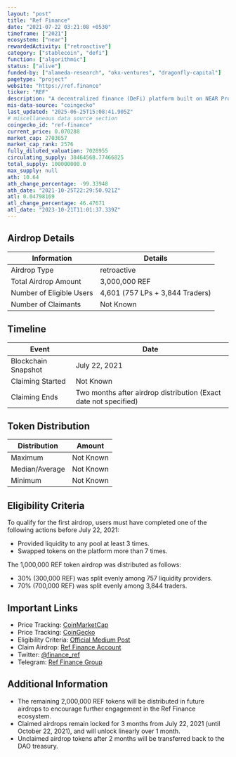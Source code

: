 ```yaml
---
layout: "post"
title: "Ref Finance"
date: "2021-07-22 03:21:08 +0530"
timeframe: ["2021"]
ecosystem: ["near"]
rewardedActivity: ["retroactive"]
category: ["stablecoin", "defi"]
function: ["algorithmic"]
status: ["alive"]
funded-by: ["alameda-research", "okx-ventures", "dragonfly-capital"]
pagetype: "project"
website: "https://ref.finance"
ticker: "REF"
description: "A decentralized finance (DeFi) platform built on NEAR Protocol, offering liquidity provision, swaps, and yield farming."
mis-data-source: "coingecko"
last_updated: "2025-06-25T15:08:41.905Z"
# miscellaneous data source section
coingecko_id: "ref-finance"
current_price: 0.070288
market_cap: 2703657
market_cap_rank: 2576
fully_diluted_valuation: 7028955
circulating_supply: 38464568.77466825
total_supply: 100000000.0
max_supply: null
ath: 10.64
ath_change_percentage: -99.33948
ath_date: "2021-10-25T22:29:50.921Z"
atl: 0.04798169
atl_change_percentage: 46.47671
atl_date: "2023-10-21T11:01:37.339Z"
---
```


## Airdrop Details

| Information              | Details                         |
| ------------------------ | ------------------------------- |
| Airdrop Type             | retroactive                     |
| Total Airdrop Amount     | 3,000,000 REF                   |
| Number of Eligible Users | 4,601 (757 LPs + 3,844 Traders) |
| Number of Claimants      | Not Known                       |

## Timeline

| Event               | Date                                                             |
| ------------------- | ---------------------------------------------------------------- |
| Blockchain Snapshot | July 22, 2021                                                    |
| Claiming Started    | Not Known                                                        |
| Claiming Ends       | Two months after airdrop distribution (Exact date not specified) |

## Token Distribution

| Distribution   | Amount    |
| -------------- | --------- |
| Maximum        | Not Known |
| Median/Average | Not Known |
| Minimum        | Not Known |

## Eligibility Criteria

To qualify for the first airdrop, users must have completed one of the following actions before July 22, 2021:

- Provided liquidity to any pool at least 3 times.
- Swapped tokens on the platform more than 7 times.

The 1,000,000 REF token airdrop was distributed as follows:

- 30% (300,000 REF) was split evenly among 757 liquidity providers.
- 70% (700,000 REF) was split evenly among 3,844 traders.

## Important Links

- Price Tracking: [CoinMarketCap](https://coinmarketcap.com/currencies/ref-finance/)
- Price Tracking: [CoinGecko](https://www.coingecko.com/en/coins/ref-finance/)
- Eligibility Criteria: [Official Medium Post](https://rhea-finance.medium.com/ref-airdrop-for-early-adopters-60f27724b61e)
- Claim Airdrop: [Ref Finance Account](https://app.ref.finance/account)
- Twitter: [@finance_ref](https://twitter.com/finance_ref)
- Telegram: [Ref Finance Group](https://t.me/ref_finance)

## Additional Information

- The remaining 2,000,000 REF tokens will be distributed in future airdrops to encourage further engagement in the Ref Finance ecosystem.
- Claimed airdrops remain locked for 3 months from July 22, 2021 (until October 22, 2021), and will unlock linearly over 1 month.
- Unclaimed airdrop tokens after 2 months will be transferred back to the DAO treasury.